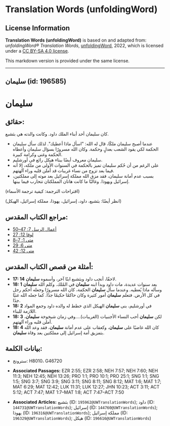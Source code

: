 # Translation Words (unfoldingWord)

## License Information

**Translation Words (unfoldingWord)** is based on and adapted from: _unfoldingWord® Translation Words_, [unfoldingWord](https://unfoldingword.org/utw), 2022, which is licensed under a [CC BY-SA 4.0 license](https://creativecommons.org/licenses/by-sa/4.0/legalcode.en).

This markdown version is provided under the same license.



--------------------------------

## سليمان (id: 196585)

سليمان
======

حقائق:
------

كان سليمان أحد أبناء الملك داود. وكانت والدته هي بثشبع.

* عندما أصبح سليمان ملكًا، قال له الله: "اسأل ماذا أعطيك". لذلك سأل سليمان الحكمة لكي يقود الشعب بعدلٍ وحكمة. وكان الله مسرورًا بسؤال سليمان وأعطاه الحكمة وغنى وكرامة كبيرة.
* سليمان معروف أيضًا ببناء هيكل رائع في أورشليم.
* على الرغم من أن حُكم سليمان تميز بالحكمة في السنوات الأولى من ملكه، إلا أنه فيما بعد تزوج من نساء غريبات قد أملن قلبه وراء آلهتهم.
* بسبب عدم أمانة سليمان، فقد مزق الله مملكة إسرائيل بعد موته إلى مملكتين، إسرائيل ويهوذا. وغالبًا ما كانت هاتان المملكتان تتحارب فيما بينها.

(اقتراحات الترجمة: كيفية ترجمة الأسماء)

(انظر أيضًا: بثشبع، داود، إسرائيل، يهوذا، مملكة إسرائيل، الهيكل)

مراجع الكتاب المقدس:
--------------------

* [أعمال الرسل 7: 47–50](https://ref.ly/Acts7:47-Acts7:50)
* [لوقا 12: 27](https://ref.ly/Luke12:27)
* [متى 1: 7–8](https://ref.ly/Matt1:7-Matt1:8)
* [متى 6: 29](https://ref.ly/Matt6:29)
* [متى 12: 42](https://ref.ly/Matt12:42)

أمثلة من قصص الكتاب المقدس:
---------------------------

* **17: 14** لاحقًا، أنجب داود وبثشبع ابنًا آخر، وأسموه **سليمان**.
* **18: 1** بعد سنوات عديدة، مات داود وبدأ ابنه **سليمان** في المُلك. وكلم الله **سليمان** وسأله ماذا يُعطيه. وعندما سأل **سليمان** الحكمة، كان الله مسرورًا وجعله أحكم رجل في كل الأرض. فتعلم **سليمان** أمور كثيرة وكان حاكمًا حكيمًا جدًا. كما جعله الله غنيًا جدًا.
* **18: 2** في أورشليم، بنى **سليمان** الهيكل الذي خطط له والده داود وجمع المواد اللازمة للبناء.
* **18: 3** لكن **سليمان** أحب النساء الأجنبيات (الغريبات).…وفي زمان شيخوخة **سليمان**، أملن قلبه وراء آلهتهم.
* **18: 4** كان الله غاضبًا على **سليمان**، وكعقاب على عدم أمانة **سليمان**، فقد وعد الله بتمزيق أمة إسرائيل إلى مملكتين بعد وفاة **سليمان**.

بيانات الكلمة:
--------------

* سترونج: H8010، G46720

* **Associated Passages:** EZR 2:55; EZR 2:58; NEH 7:57; NEH 7:60; NEH 11:3; NEH 12:45; NEH 13:26; PRO 1:1; PRO 10:1; PRO 25:1; SNG 1:1; SNG 1:5; SNG 3:7; SNG 3:9; SNG 3:11; SNG 8:11; SNG 8:12; MAT 1:6; MAT 1:7; MAT 6:29; MAT 12:42; LUK 11:31; LUK 12:27; JHN 10:23; ACT 3:11; ACT 5:12; ACT 7:47; MAT 1:7–MAT 1:8; ACT 7:47–ACT 7:50
* **Associated Articles:** بثشبع (ID: `195962@UWTranslationWords`); داود (ID: `144731@UWTranslationWords`); إسرائيل (ID: `144760@UWTranslationWords`); يهوذا (ID: `196316@UWTranslationWords`); مملكة إسرائيل (ID: `196329@UWTranslationWords`); هيكل (ID: `196616@UWTranslationWords`)

